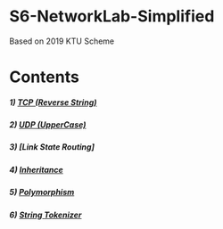 # S6-NetworkLab-Simplified
Based on 2019 KTU Scheme

# Contents

##### 1) [TCP (Reverse String)](/1.%20TCP%20(Reverse%20String))

##### 2) [UDP (UpperCase)](/2.%20UDP%20(UpperCase))

##### 3) [Link State Routing]

##### 4) [Inheritance](/4.%20Inheritance/InheritanceDemo.java)

##### 5) [Polymorphism](/5.%20Polymorphism/PolyDemo.java)

##### 6) [String Tokenizer](/6.%20String%20Tokenizer/StrTokenizerDemo.java)
